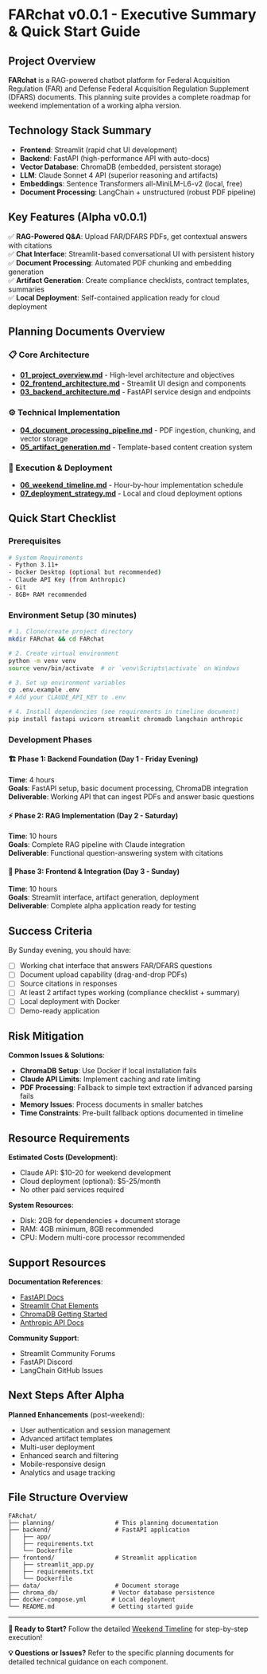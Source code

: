 # FARchat v0.0.1 - Executive Summary & Quick Start Guide

## Project Overview
**FARchat** is a RAG-powered chatbot platform for Federal Acquisition Regulation (FAR) and Defense Federal Acquisition Regulation Supplement (DFARS) documents. This planning suite provides a complete roadmap for weekend implementation of a working alpha version.

## Technology Stack Summary
- **Frontend**: Streamlit (rapid chat UI development)
- **Backend**: FastAPI (high-performance API with auto-docs)  
- **Vector Database**: ChromaDB (embedded, persistent storage)
- **LLM**: Claude Sonnet 4 API (superior reasoning and artifacts)
- **Embeddings**: Sentence Transformers all-MiniLM-L6-v2 (local, free)
- **Document Processing**: LangChain + unstructured (robust PDF pipeline)

## Key Features (Alpha v0.0.1)
✅ **RAG-Powered Q&A**: Upload FAR/DFARS PDFs, get contextual answers with citations  
✅ **Chat Interface**: Streamlit-based conversational UI with persistent history  
✅ **Document Processing**: Automated PDF chunking and embedding generation  
✅ **Artifact Generation**: Create compliance checklists, contract templates, summaries  
✅ **Local Deployment**: Self-contained application ready for cloud deployment  

## Planning Documents Overview

### 📋 Core Architecture
- **[01_project_overview.md](./01_project_overview.md)** - High-level architecture and objectives
- **[02_frontend_architecture.md](./02_frontend_architecture.md)** - Streamlit UI design and components  
- **[03_backend_architecture.md](./03_backend_architecture.md)** - FastAPI service design and endpoints

### ⚙️ Technical Implementation
- **[04_document_processing_pipeline.md](./04_document_processing_pipeline.md)** - PDF ingestion, chunking, and vector storage
- **[05_artifact_generation.md](./05_artifact_generation.md)** - Template-based content creation system

### 🚀 Execution & Deployment  
- **[06_weekend_timeline.md](./06_weekend_timeline.md)** - Hour-by-hour implementation schedule
- **[07_deployment_strategy.md](./07_deployment_strategy.md)** - Local and cloud deployment options

## Quick Start Checklist

### Prerequisites
```bash
# System Requirements
- Python 3.11+
- Docker Desktop (optional but recommended)
- Claude API Key (from Anthropic)
- Git
- 8GB+ RAM recommended
```

### Environment Setup (30 minutes)
```bash
# 1. Clone/create project directory
mkdir FARchat && cd FARchat

# 2. Create virtual environment  
python -m venv venv
source venv/bin/activate  # or `venv\Scripts\activate` on Windows

# 3. Set up environment variables
cp .env.example .env
# Add your CLAUDE_API_KEY to .env

# 4. Install dependencies (see requirements in timeline document)
pip install fastapi uvicorn streamlit chromadb langchain anthropic
```

### Development Phases

#### 🏗️ Phase 1: Backend Foundation (Day 1 - Friday Evening)
**Time**: 4 hours  
**Goals**: FastAPI setup, basic document processing, ChromaDB integration  
**Deliverable**: Working API that can ingest PDFs and answer basic questions

#### ⚡ Phase 2: RAG Implementation (Day 2 - Saturday)  
**Time**: 10 hours  
**Goals**: Complete RAG pipeline with Claude integration  
**Deliverable**: Functional question-answering system with citations

#### 🎨 Phase 3: Frontend & Integration (Day 3 - Sunday)
**Time**: 10 hours  
**Goals**: Streamlit interface, artifact generation, deployment  
**Deliverable**: Complete alpha application ready for testing

## Success Criteria
By Sunday evening, you should have:
- [ ] Working chat interface that answers FAR/DFARS questions
- [ ] Document upload capability (drag-and-drop PDFs)
- [ ] Source citations in responses
- [ ] At least 2 artifact types working (compliance checklist + summary)  
- [ ] Local deployment with Docker
- [ ] Demo-ready application

## Risk Mitigation
**Common Issues & Solutions**:
- **ChromaDB Setup**: Use Docker if local installation fails
- **Claude API Limits**: Implement caching and rate limiting
- **PDF Processing**: Fallback to simple text extraction if advanced parsing fails
- **Memory Issues**: Process documents in smaller batches
- **Time Constraints**: Pre-built fallback options documented in timeline

## Resource Requirements
**Estimated Costs (Development)**:
- Claude API: $10-20 for weekend development
- Cloud deployment (optional): $5-25/month
- No other paid services required

**System Resources**:
- Disk: 2GB for dependencies + document storage
- RAM: 4GB minimum, 8GB recommended
- CPU: Modern multi-core processor recommended

## Support Resources
**Documentation References**:
- [FastAPI Docs](https://fastapi.tiangolo.com/)
- [Streamlit Chat Elements](https://docs.streamlit.io/develop/api-reference/chat)
- [ChromaDB Getting Started](https://docs.trychroma.com/getting-started)
- [Anthropic API Docs](https://docs.anthropic.com/en/api)

**Community Support**:
- Streamlit Community Forums
- FastAPI Discord
- LangChain GitHub Issues

## Next Steps After Alpha
**Planned Enhancements** (post-weekend):
- User authentication and session management
- Advanced artifact templates
- Multi-user deployment
- Enhanced search and filtering
- Mobile-responsive design
- Analytics and usage tracking

## File Structure Overview
```
FARchat/
├── planning/                 # This planning documentation
├── backend/                  # FastAPI application
│   ├── app/
│   ├── requirements.txt
│   └── Dockerfile
├── frontend/                 # Streamlit application  
│   ├── streamlit_app.py
│   ├── requirements.txt
│   └── Dockerfile
├── data/                     # Document storage
├── chroma_db/               # Vector database persistence
├── docker-compose.yml       # Local deployment
└── README.md                # Getting started guide
```

---

**🎯 Ready to Start?** Follow the detailed [Weekend Timeline](./06_weekend_timeline.md) for step-by-step execution!

**💡 Questions or Issues?** Refer to the specific planning documents for detailed technical guidance on each component.